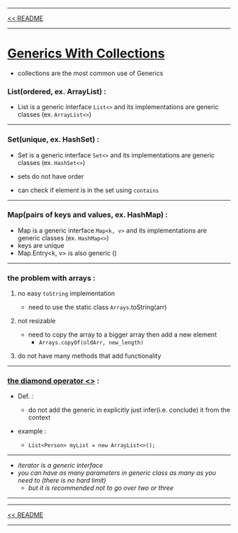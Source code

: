 <hr>
<a href="../README.md">&lt;&lt; README </a>
<hr>

# <u>Generics With Collections</u>

- collections are the most common use of Generics

### List(ordered, ex. ArrayList) : 
- List is a generic interface `List<>` and its implementations are generic classes (ex. `ArrayList<>`)


-----

### Set(unique, ex. HashSet) : 
- Set is a generic interface `Set<>` and its implementations are generic classes (ex. `HashSet<>`)

- sets do not have order
- can check if element is in the set using `contains`

-----------

### Map(pairs of keys and values, ex. HashMap) : 
- Map is a generic interface `Map<k, v>` and its implementations are generic classes (ex. `HashMap<>`)
- keys are unique
- Map.Entry<k, v> is also generic ()



-----
### the problem with arrays :

1. no easy `toString` implementation 
    - need to use the static class `Arrays`.toString(arr)
    

 2. not resizable 
    - need to copy the array to a bigger array then add a new element 
        - `Arrays.copyOf(oldArr, new_length)`
    

3. do not have many methods that add functionality 

-------------

### <u>the diamond operator <></u> :
- Def. :
    - do not add the generic in explicitly just infer(i.e. conclude) it from the context
    
- example :
    -   `List<Person> myList = new ArrayList<>();`
    
------

- _iterator is a generic interface_
- _you can have as many parameters in generic class as many as you need to (there is no hard limit)_
    - _but it is recommended not to go over two or three_
-------------


<hr>
<a href="../README.md">&lt;&lt; README </a>
<hr>